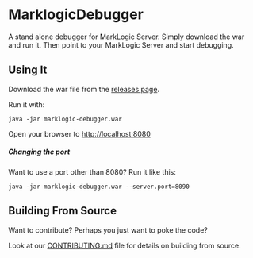 # MarklogicDebugger

A stand alone debugger for MarkLogic Server. Simply download the war and run it. Then point to your MarkLogic Server and start debugging.

## Using It

Download the war file from the [releases page](https://github.com/paxtonhare/marklogic-debugger/releases).

Run it with:

`java -jar marklogic-debugger.war`

Open your browser to [http://localhost:8080](http://localhost:8080)

##### Changing the port

Want to use a port other than 8080? Run it like this:

`java -jar marklogic-debugger.war --server.port=8090`

## Building From Source

Want to contribute? Perhaps you just want to poke the code?

Look at our [CONTRIBUTING.md](https://github.com/paxtonhare/marklogic-debugger/blob/master/CONTRIBUTING.md#building-the-debugger-from-source) file for details on building from source.
